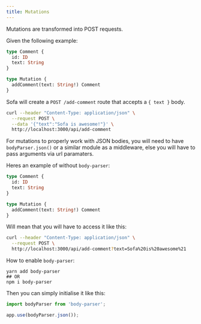 ```yaml
---
title: Mutations
---
```


Mutations are transformed into POST requests.

Given the following example:

```graphql
type Comment {
  id: ID
  text: String
}

type Mutation {
  addComment(text: String!) Comment
}
```

Sofa will create a `POST /add-comment` route that accepts a `{ text }` body.

```bash
curl --header "Content-Type: application/json" \
  --request POST \
  --data '{"text":"Sofa is awesome!"}' \
  http://localhost:3000/api/add-comment
```

For mutations to properly work with JSON bodies, you will need to have `bodyParser.json()` or a similar module as a middleware, else you will have to pass arguments via url paramaters.

Heres an example of without `body-parser`:

```graphql
type Comment {
  id: ID
  text: String
}

type Mutation {
  addComment(text: String!) Comment
}
```

Will mean that you will have to access it like this:

```bash
curl --header "Content-Type: application/json" \
  --request POST \
  http://localhost:3000/api/add-comment?text=Sofa%20is%20awesome%21
```

How to enable `body-parser`:

```
yarn add body-parser
## OR
npm i body-parser
```

Then you can simply initialise it like this:

```js
import bodyParser from 'body-parser';

app.use(bodyParser.json());
```
